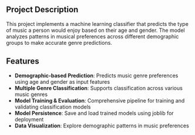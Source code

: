 
## Project Description

This project implements a machine learning classifier that predicts the type of music a person would enjoy based on their age and gender. The model analyzes patterns in musical preferences across different demographic groups to make accurate genre predictions.

## Features

- **Demographic-based Prediction**: Predicts music genre preferences using age and gender as input features
- **Multiple Genre Classification**: Supports classification across various music genres
- **Model Training & Evaluation**: Comprehensive pipeline for training and validating classification models
- **Model Persistence**: Save and load trained models using joblib for deployment
- **Data Visualization**: Explore demographic patterns in music preferences
